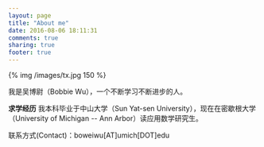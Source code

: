 ```yaml
---
layout: page
title: "About me"
date: 2016-08-06 18:11:31
comments: true
sharing: true
footer: true
---
```


{% img /images/tx.jpg 150 %}

我是吴博尉（Bobbie Wu），一个不断学习不断进步的人。

**求学经历** 我本科毕业于中山大学（Sun Yat-sen University），现在在密歇根大学（University of Michigan -- Ann Arbor）读应用数学研究生。

联系方式(Contact)：boweiwu[AT]umich[DOT]edu


